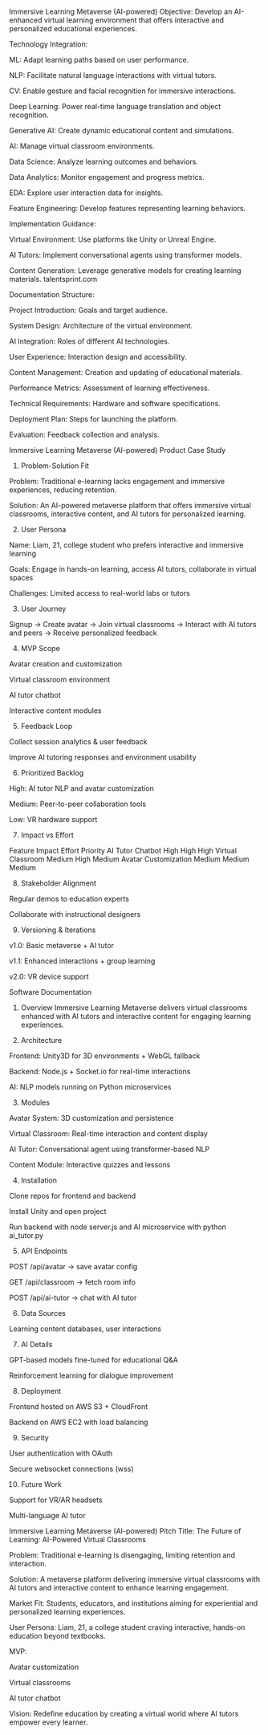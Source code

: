 Immersive Learning Metaverse (AI-powered)
Objective: Develop an AI-enhanced virtual learning environment that offers interactive and personalized educational experiences.

Technology Integration:

ML: Adapt learning paths based on user performance.

NLP: Facilitate natural language interactions with virtual tutors.

CV: Enable gesture and facial recognition for immersive interactions.

Deep Learning: Power real-time language translation and object recognition.

Generative AI: Create dynamic educational content and simulations.

AI: Manage virtual classroom environments.

Data Science: Analyze learning outcomes and behaviors.

Data Analytics: Monitor engagement and progress metrics.

EDA: Explore user interaction data for insights.

Feature Engineering: Develop features representing learning behaviors.

Implementation Guidance:

Virtual Environment: Use platforms like Unity or Unreal Engine.

AI Tutors: Implement conversational agents using transformer models.

Content Generation: Leverage generative models for creating learning materials.
talentsprint.com

Documentation Structure:

Project Introduction: Goals and target audience.

System Design: Architecture of the virtual environment.

AI Integration: Roles of different AI technologies.

User Experience: Interaction design and accessibility.

Content Management: Creation and updating of educational materials.

Performance Metrics: Assessment of learning effectiveness.

Technical Requirements: Hardware and software specifications.

Deployment Plan: Steps for launching the platform.

Evaluation: Feedback collection and analysis.

Immersive Learning Metaverse (AI-powered)
Product Case Study
1. Problem-Solution Fit

Problem: Traditional e-learning lacks engagement and immersive experiences, reducing retention.

Solution: An AI-powered metaverse platform that offers immersive virtual classrooms, interactive content, and AI tutors for personalized learning.

2. User Persona

Name: Liam, 21, college student who prefers interactive and immersive learning

Goals: Engage in hands-on learning, access AI tutors, collaborate in virtual spaces

Challenges: Limited access to real-world labs or tutors

3. User Journey

Signup → Create avatar → Join virtual classrooms → Interact with AI tutors and peers → Receive personalized feedback

4. MVP Scope

Avatar creation and customization

Virtual classroom environment

AI tutor chatbot

Interactive content modules

5. Feedback Loop

Collect session analytics & user feedback

Improve AI tutoring responses and environment usability

6. Prioritized Backlog

High: AI tutor NLP and avatar customization

Medium: Peer-to-peer collaboration tools

Low: VR hardware support

7. Impact vs Effort

Feature	Impact	Effort	Priority
AI Tutor Chatbot	High	High	High
Virtual Classroom	Medium	High	Medium
Avatar Customization	Medium	Medium	Medium

8. Stakeholder Alignment

Regular demos to education experts

Collaborate with instructional designers

9. Versioning & Iterations

v1.0: Basic metaverse + AI tutor

v1.1: Enhanced interactions + group learning

v2.0: VR device support

Software Documentation
1. Overview
Immersive Learning Metaverse delivers virtual classrooms enhanced with AI tutors and interactive content for engaging learning experiences.

2. Architecture

Frontend: Unity3D for 3D environments + WebGL fallback

Backend: Node.js + Socket.io for real-time interactions

AI: NLP models running on Python microservices

3. Modules

Avatar System: 3D customization and persistence

Virtual Classroom: Real-time interaction and content display

AI Tutor: Conversational agent using transformer-based NLP

Content Module: Interactive quizzes and lessons

4. Installation

Clone repos for frontend and backend

Install Unity and open project

Run backend with node server.js and AI microservice with python ai_tutor.py

5. API Endpoints

POST /api/avatar → save avatar config

GET /api/classroom → fetch room info

POST /api/ai-tutor → chat with AI tutor

6. Data Sources

Learning content databases, user interactions

7. AI Details

GPT-based models fine-tuned for educational Q&A

Reinforcement learning for dialogue improvement

8. Deployment

Frontend hosted on AWS S3 + CloudFront

Backend on AWS EC2 with load balancing

9. Security

User authentication with OAuth

Secure websocket connections (wss)

10. Future Work

Support for VR/AR headsets

Multi-language AI tutor

Immersive Learning Metaverse (AI-powered)
Pitch Title: The Future of Learning: AI-Powered Virtual Classrooms

Problem:
Traditional e-learning is disengaging, limiting retention and interaction.

Solution:
A metaverse platform delivering immersive virtual classrooms with AI tutors and interactive content to enhance learning engagement.

Market Fit:
Students, educators, and institutions aiming for experiential and personalized learning experiences.

User Persona:
Liam, 21, a college student craving interactive, hands-on education beyond textbooks.

MVP:

Avatar customization

Virtual classrooms

AI tutor chatbot

Vision:
Redefine education by creating a virtual world where AI tutors empower every learner.
